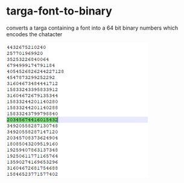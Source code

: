 # targa-font-to-binary
converts a targa containing a font into a 64 bit binary numbers which encodes the chatacter



![Alt Text](https://raw.githubusercontent.com/nulface/targa-font-to-binary/main/number.PNG)
